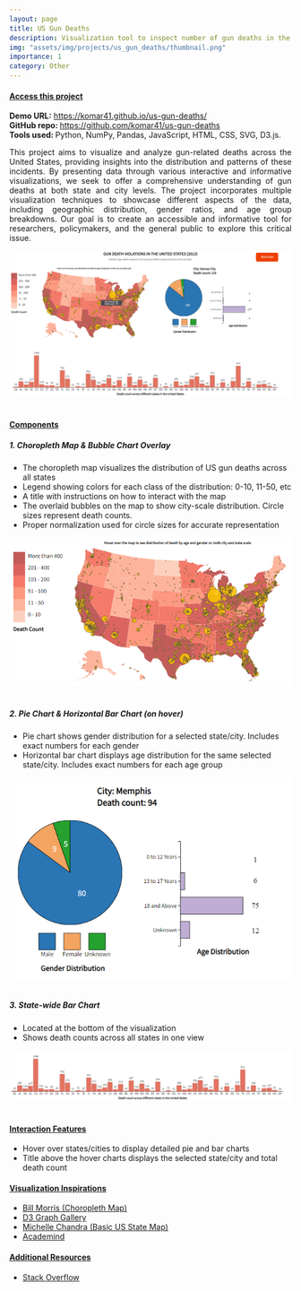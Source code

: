 ```yaml
---
layout: page
title: US Gun Deaths
description: Visualization tool to inspect number of gun deaths in the US states and cities in year 2013
img: "assets/img/projects/us_gun_deaths/thumbnail.png"
importance: 1
category: Other
---
```


<h4><u>Access this project</u></h4>
<b>Demo URL:</b> <a href='https://komar41.github.io/us-gun-deaths'>https://komar41.github.io/us-gun-deaths/</a> <br>
<b>GitHub repo: </b> <a href='https://github.com/komar41/us-gun-deaths'>https://github.com/komar41/us-gun-deaths</a> <br>
<b>Tools used: </b> Python, NumPy, Pandas, JavaScript, HTML, CSS, SVG, D3.js.

<p align='justify'>
This project aims to visualize and analyze gun-related deaths across the United States, providing insights into the distribution and patterns of these incidents. By presenting data through various interactive and informative visualizations, we seek to offer a comprehensive understanding of gun deaths at both state and city levels. The project incorporates multiple visualization techniques to showcase different aspects of the data, including geographic distribution, gender ratios, and age group breakdowns. Our goal is to create an accessible and informative tool for researchers, policymakers, and the general public to explore this critical issue.
</p>
<div class="row">
    <div class="col-sm mt-3 mt-md-0">
        <img src="https://github.com/komar41/us-gun-deaths/raw/main/img/Final.png" alt="US Gun Death Visualization" class="img-fluid rounded z-depth-1">
    </div>
</div>
<br>

<h4><u>Components</u></h4>
<h5>1. Choropleth Map & Bubble Chart Overlay</h5>
<p align='justify'>
<ul>
    <li>The choropleth map visualizes the distribution of US gun deaths across all states</li>
    <li>Legend showing colors for each class of the distribution: 0-10, 11-50, etc</li>
    <li>A title with instructions on how to interact with the map</li>
    <li>The overlaid bubbles on the map to show city-scale distribution. Circle sizes represent death counts.</li>
    <li>Proper normalization used for circle sizes for accurate representation</li>
</ul>
</p>
<div class="row">
    <div class="col-sm mt-3 mt-md-0">
        <img src="https://github.com/komar41/us-gun-deaths/raw/main/img/WhiteHat1.png" alt="Choropleth Map & Bubble Chart Overlay" class="img-fluid rounded z-depth-1">
    </div>
</div>
<br>
<h5>2. Pie Chart & Horizontal Bar Chart (on hover)</h5>
<p align='justify'>
<ul>
    <li>Pie chart shows gender distribution for a selected state/city. Includes exact numbers for each gender</li>
    <li>Horizontal bar chart displays age distribution for the same selected state/city. Includes exact numbers for each age group</li>
</ul>
</p>
<div class="row">
    <div class="col-sm mt-3 mt-md-0">
        <img src="https://github.com/komar41/us-gun-deaths/raw/main/img/WhiteHat2.png" alt="Pie Chart & Horizontal Bar Chart" class="img-fluid rounded z-depth-1">
    </div>
</div>
<br>
<h5>3. State-wide Bar Chart</h5>
<p align='justify'>
<ul>
    <li>Located at the bottom of the visualization</li>
    <li>Shows death counts across all states in one view</li>
</ul>
</p>
<div class="row">
    <div class="col-sm mt-3 mt-md-0">
        <img src="https://github.com/komar41/us-gun-deaths/raw/main/img/WhiteHat3.png" alt="State-wide Bar Chart" class="img-fluid rounded z-depth-1">
    </div>
</div>
<br>
<h4><u>Interaction Features</u></h4>
<p align='justify'>
<ul>
    <li>Hover over states/cities to display detailed pie and bar charts</li>
    <li>Title above the hover charts displays the selected state/city and total death count</li>
</ul>
</p>
<h4><u>Visualization Inspirations</u></h4>
<p align='justify'>
<ul>
    <li><a href="https://bl.ocks.org/wboykinm/dbbe50d1023f90d4e241712395c27fb3">Bill Morris (Choropleth Map)</a></li>
    <li><a href="https://d3-graph-gallery.com/">D3 Graph Gallery</a></li>
    <li><a href="https://github.com/academind/d3js-basics/tree/d3-demo-finished">Michelle Chandra (Basic US State Map)</a></li>
    <li><a href="http://bl.ocks.org/michellechandra/0b2ce4923dc9b5809922">Academind</a></li>
</ul>
</p>
<h4><u>Additional Resources</u></h4>
<p align='justify'>
<ul>
    <li><a href="https://stackoverflow.com/">Stack Overflow</a></li>
</ul>
</p>
